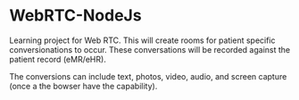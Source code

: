 WebRTC-NodeJs
=============

Learning project for Web RTC.
This will create rooms for patient specific conversionations to occur.
These conversations will be recorded against the patient record (eMR/eHR).

The conversions can include text, photos, video, audio, and screen capture (once a the bowser have the capability).

